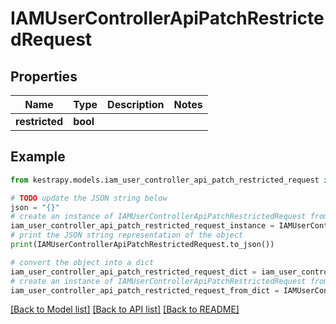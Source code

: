 # IAMUserControllerApiPatchRestrictedRequest


## Properties

Name | Type | Description | Notes
------------ | ------------- | ------------- | -------------
**restricted** | **bool** |  | 

## Example

```python
from kestrapy.models.iam_user_controller_api_patch_restricted_request import IAMUserControllerApiPatchRestrictedRequest

# TODO update the JSON string below
json = "{}"
# create an instance of IAMUserControllerApiPatchRestrictedRequest from a JSON string
iam_user_controller_api_patch_restricted_request_instance = IAMUserControllerApiPatchRestrictedRequest.from_json(json)
# print the JSON string representation of the object
print(IAMUserControllerApiPatchRestrictedRequest.to_json())

# convert the object into a dict
iam_user_controller_api_patch_restricted_request_dict = iam_user_controller_api_patch_restricted_request_instance.to_dict()
# create an instance of IAMUserControllerApiPatchRestrictedRequest from a dict
iam_user_controller_api_patch_restricted_request_from_dict = IAMUserControllerApiPatchRestrictedRequest.from_dict(iam_user_controller_api_patch_restricted_request_dict)
```
[[Back to Model list]](../README.md#documentation-for-models) [[Back to API list]](../README.md#documentation-for-api-endpoints) [[Back to README]](../README.md)


